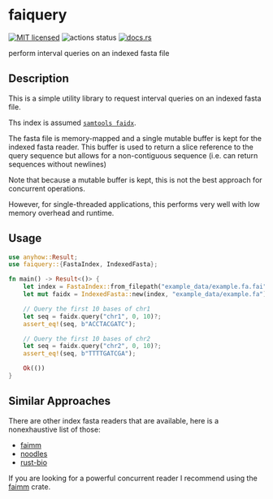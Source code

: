 # faiquery

[![MIT licensed](https://img.shields.io/badge/license-MIT-blue.svg)](./LICENSE.md)
![actions status](https://github.com/noamteyssier/faiquery/workflows/CI/badge.svg)
[![docs.rs](https://img.shields.io/docsrs/faiquery?color=green&label=docs.rs)](https://docs.rs/faiquery/latest/faiquery/)

perform interval queries on an indexed fasta file

## Description

This is a simple utility library to request interval queries
on an indexed fasta file.

Ths index is assumed [`samtools faidx`](http://www.htslib.org/doc/samtools-faidx.html).

The fasta file is memory-mapped and a single mutable buffer is kept
for the indexed fasta reader.
This buffer is used to return a slice reference to the query sequence
but allows for a non-contiguous sequence (i.e. can return sequences without newlines)

Note that because a mutable buffer is kept, this is not the best approach for
concurrent operations.

However, for single-threaded applications, this performs very well with low memory
overhead and runtime.

## Usage

```rust
use anyhow::Result;
use faiquery::{FastaIndex, IndexedFasta};

fn main() -> Result<()> {
    let index = FastaIndex::from_filepath("example_data/example.fa.fai")?;
    let mut faidx = IndexedFasta::new(index, "example_data/example.fa")?;

    // Query the first 10 bases of chr1
    let seq = faidx.query("chr1", 0, 10)?;
    assert_eq!(seq, b"ACCTACGATC");

    // Query the first 10 bases of chr2
    let seq = faidx.query("chr2", 0, 10)?;
    assert_eq!(seq, b"TTTTGATCGA");

    Ok(())
}
```

## Similar Approaches

There are other index fasta readers that are available,
here is a nonexhaustive list of those:

- [faimm](https://crates.io/crates/faimm)
- [noodles](https://crates.io/crates/noodles)
- [rust-bio](https://crates.io/crates/bio)

If you are looking for a powerful concurrent reader I recommend
using the [faimm](https://crates.io/crates/faimm) crate.
